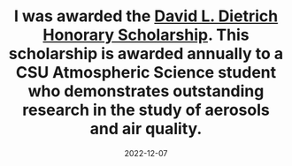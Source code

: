 ---
layout: post
title:  "I was awarded the <a href=https://www.atmos.colostate.edu/2022/12/gabrielle-leung-and-wei-ting-hsiao-awarded-dietrich-and-shrake-culler-scholarships/>David L. Dietrich Honorary Scholarship</a>. This scholarship is awarded annually to a CSU Atmospheric Science student who demonstrates outstanding research in the study of aerosols and air quality."
date:   2022-12-07
categories: jekyll update
---